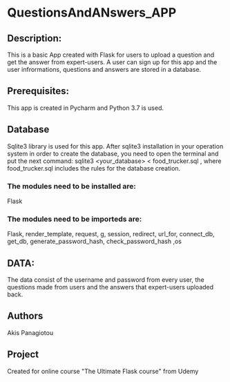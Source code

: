 # QuestionsAndANswers_APP

## Description:

This is a basic App created with Flask for users to upload a question and get the answer from expert-users. A user can sign up for this app and the user infrormations, questions and answers are stored in a database.

## Prerequisites:
This app is created in Pycharm and Python 3.7 is used.

## Database
Sqlite3 library is used for this app. After sqlite3 installation in your operation system in order to create the database, you need to open the terminal and put the next command:
sqlite3 <your_database> < food_trucker.sql , where food_trucker.sql includes the rules for the database creation.

### The modules need to be installed are:
Flask
### The modules need to be importeds are:
Flask, render_template, request, g, session, redirect, url_for, connect_db, get_db, generate_password_hash, check_password_hash ,os

## DATA:

The data consist of the username and password from every user, the questions made from users and the answers that expert-users uploaded back.

## Authors
Akis Panagiotou

## Project
Created for online course "The Ultimate Flask course" from Udemy